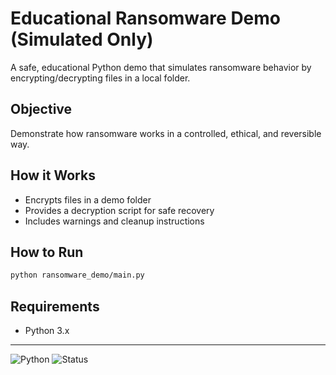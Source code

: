 # Educational Ransomware Demo (Simulated Only)

A safe, educational Python demo that simulates ransomware behavior by encrypting/decrypting files in a local folder.

## Objective
Demonstrate how ransomware works in a controlled, ethical, and reversible way.

## How it Works
- Encrypts files in a demo folder
- Provides a decryption script for safe recovery
- Includes warnings and cleanup instructions

## How to Run
```sh
python ransomware_demo/main.py
```

## Requirements
- Python 3.x

---

![Python](https://img.shields.io/badge/Python-3.x-blue)
![Status](https://img.shields.io/badge/status-active-brightgreen)
